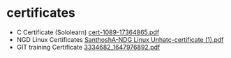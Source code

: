 # certificates 
* C Certificate (Sololearn)
[cert-1089-17364865.pdf](https://github.com/Santhosh1021/M1_March_2022/files/8369090/cert-1089-17364865.pdf)
* NGD Linux Certificates 
[SanthoshA-NDG Linux Unhatc-certificate (1).pdf](https://github.com/Santhosh1021/M1_March_2022/files/8369091/SanthoshA-NDG.Linux.Unhatc-certificate.1.pdf)
* GIT training Certificate 
[3334682_1647976892.pdf](https://github.com/Santhosh1021/M1_March_2022/files/8369089/3334682_1647976892.pdf)



